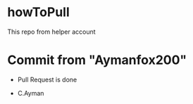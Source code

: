# howToPull
This repo from helper account
# Commit from "Aymanfox200"
- Pull Request is done

- C.Ayman
